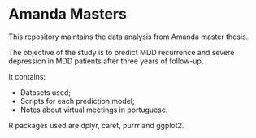 # Amanda Masters

This repository maintains the data analysis from Amanda master thesis.

The objective of the study is to predict MDD recurrence and severe depression
in MDD patients after three years of follow-up.

It contains:

- Datasets used;
- Scripts for each prediction model;
- Notes about virtual meetings in portuguese.

R packages used are dplyr, caret, purrr and ggplot2.
